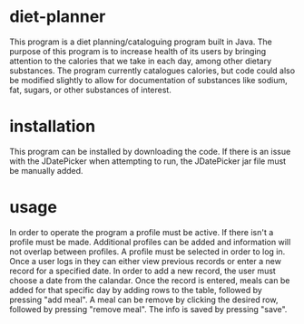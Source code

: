 # diet-planner

This program is a diet planning/cataloguing program built in Java.  The purpose of this program is to increase health of its users by bringing attention to the calories that we take in each day, among other dietary substances.  The program currently catalogues calories, but code could also be modified slightly to allow for documentation of substances like sodium, fat, sugars, or other substances of interest.

# installation
This program can be installed by downloading the code.  If there is an issue with the JDatePicker when attempting to run, the JDatePicker jar file must be manually added.

# usage
In order to operate the program a profile must be active.  If there isn't a profile must be made.  Additional profiles can be added and information will not overlap between profiles.  A profile must be selected in order to log in.  Once a user logs in they can either view previous records or enter a new record for a specified date.  In order to add a new record, the user must choose a date from the calandar.  Once the record is entered, meals can be added for that specific day by adding rows to the table, followed by pressing "add meal".  A meal can be remove by clicking the desired row, followed by pressing "remove meal".  The info is saved by pressing "save".


